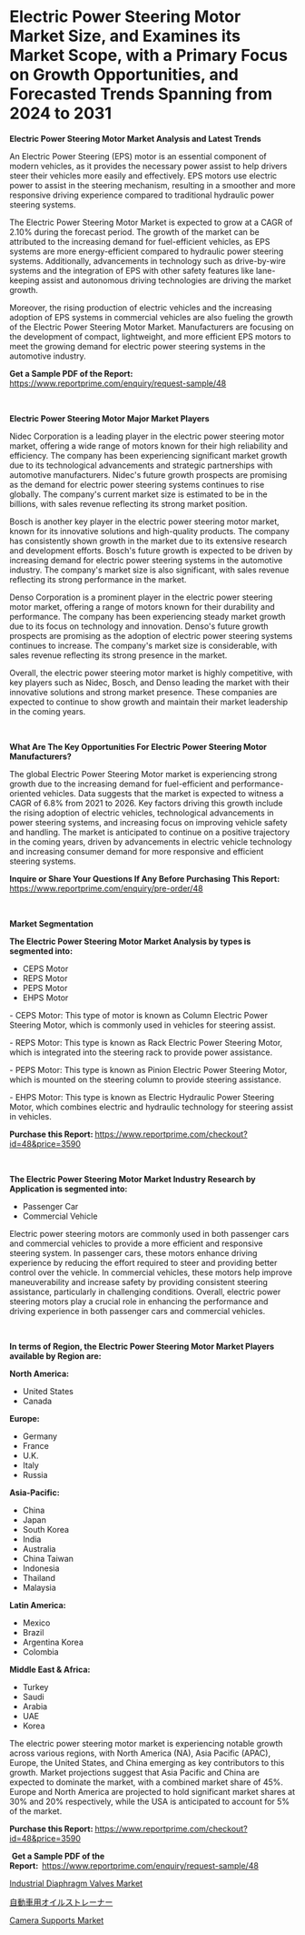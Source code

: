 <p><h1>Electric Power Steering Motor Market Size, and Examines its Market Scope, with a Primary Focus on Growth Opportunities, and Forecasted Trends Spanning from 2024 to 2031</h1></p><p><strong>Electric Power Steering Motor Market Analysis and Latest Trends</strong></p>
<p><p>An Electric Power Steering (EPS) motor is an essential component of modern vehicles, as it provides the necessary power assist to help drivers steer their vehicles more easily and effectively. EPS motors use electric power to assist in the steering mechanism, resulting in a smoother and more responsive driving experience compared to traditional hydraulic power steering systems.</p><p>The Electric Power Steering Motor Market is expected to grow at a CAGR of 2.10% during the forecast period. The growth of the market can be attributed to the increasing demand for fuel-efficient vehicles, as EPS systems are more energy-efficient compared to hydraulic power steering systems. Additionally, advancements in technology such as drive-by-wire systems and the integration of EPS with other safety features like lane-keeping assist and autonomous driving technologies are driving the market growth.</p><p>Moreover, the rising production of electric vehicles and the increasing adoption of EPS systems in commercial vehicles are also fueling the growth of the Electric Power Steering Motor Market. Manufacturers are focusing on the development of compact, lightweight, and more efficient EPS motors to meet the growing demand for electric power steering systems in the automotive industry.</p></p>
<p><strong>Get a Sample PDF of the Report:&nbsp;</strong> <a href="https://www.reportprime.com/enquiry/request-sample/48">https://www.reportprime.com/enquiry/request-sample/48</a></p>
<p>&nbsp;</p>
<p><strong>Electric Power Steering Motor Major Market Players</strong></p>
<p><p>Nidec Corporation is a leading player in the electric power steering motor market, offering a wide range of motors known for their high reliability and efficiency. The company has been experiencing significant market growth due to its technological advancements and strategic partnerships with automotive manufacturers. Nidec's future growth prospects are promising as the demand for electric power steering systems continues to rise globally. The company's current market size is estimated to be in the billions, with sales revenue reflecting its strong market position.</p><p>Bosch is another key player in the electric power steering motor market, known for its innovative solutions and high-quality products. The company has consistently shown growth in the market due to its extensive research and development efforts. Bosch's future growth is expected to be driven by increasing demand for electric power steering systems in the automotive industry. The company's market size is also significant, with sales revenue reflecting its strong performance in the market.</p><p>Denso Corporation is a prominent player in the electric power steering motor market, offering a range of motors known for their durability and performance. The company has been experiencing steady market growth due to its focus on technology and innovation. Denso's future growth prospects are promising as the adoption of electric power steering systems continues to increase. The company's market size is considerable, with sales revenue reflecting its strong presence in the market.</p><p>Overall, the electric power steering motor market is highly competitive, with key players such as Nidec, Bosch, and Denso leading the market with their innovative solutions and strong market presence. These companies are expected to continue to show growth and maintain their market leadership in the coming years.</p></p>
<p>&nbsp;</p>
<p><strong>What Are The Key Opportunities For Electric Power Steering Motor Manufacturers?</strong></p>
<p><p>The global Electric Power Steering Motor market is experiencing strong growth due to the increasing demand for fuel-efficient and performance-oriented vehicles. Data suggests that the market is expected to witness a CAGR of 6.8% from 2021 to 2026. Key factors driving this growth include the rising adoption of electric vehicles, technological advancements in power steering systems, and increasing focus on improving vehicle safety and handling. The market is anticipated to continue on a positive trajectory in the coming years, driven by advancements in electric vehicle technology and increasing consumer demand for more responsive and efficient steering systems.</p></p>
<p><strong>Inquire or Share Your Questions If Any Before Purchasing This Report:</strong> <a href="https://www.reportprime.com/enquiry/pre-order/48">https://www.reportprime.com/enquiry/pre-order/48</a></p>
<p>&nbsp;</p>
<p><strong>Market Segmentation</strong></p>
<p><strong>The Electric Power Steering Motor Market Analysis by types is segmented into:</strong></p>
<p><ul><li>CEPS Motor</li><li>REPS Motor</li><li>PEPS Motor</li><li>EHPS Motor</li></ul></p>
<p><p>- CEPS Motor: This type of motor is known as Column Electric Power Steering Motor, which is commonly used in vehicles for steering assist.</p><p>- REPS Motor: This type is known as Rack Electric Power Steering Motor, which is integrated into the steering rack to provide power assistance.</p><p>- PEPS Motor: This type is known as Pinion Electric Power Steering Motor, which is mounted on the steering column to provide steering assistance.</p><p>- EHPS Motor: This type is known as Electric Hydraulic Power Steering Motor, which combines electric and hydraulic technology for steering assist in vehicles.</p></p>
<p><strong>Purchase this Report:&nbsp;</strong><a href="https://www.reportprime.com/checkout?id=48&price=3590">https://www.reportprime.com/checkout?id=48&price=3590</a></p>
<p>&nbsp;</p>
<p><strong>The Electric Power Steering Motor Market Industry Research by Application is segmented into:</strong></p>
<p><ul><li>Passenger Car</li><li>Commercial Vehicle</li></ul></p>
<p><p>Electric power steering motors are commonly used in both passenger cars and commercial vehicles to provide a more efficient and responsive steering system. In passenger cars, these motors enhance driving experience by reducing the effort required to steer and providing better control over the vehicle. In commercial vehicles, these motors help improve maneuverability and increase safety by providing consistent steering assistance, particularly in challenging conditions. Overall, electric power steering motors play a crucial role in enhancing the performance and driving experience in both passenger cars and commercial vehicles.</p></p>
<p>&nbsp;</p>
<p><strong>In terms of Region, the Electric Power Steering Motor Market Players available by Region are:</strong></p>
<p>
    <p> <strong> North America: </strong>
        <ul>
            <li>United States</li>
            <li>Canada</li>
        </ul>
        </p> 
    <p> <strong> Europe: </strong>
        <ul>
            <li>Germany</li>
            <li>France</li>
            <li>U.K.</li>
            <li>Italy</li>
            <li>Russia</li>
        </ul>
        </p> 
    <p> <strong> Asia-Pacific: </strong>
        <ul>
            <li>China</li>
            <li>Japan</li>
            <li>South Korea</li>
            <li>India</li>
            <li>Australia</li>
            <li>China Taiwan</li>
            <li>Indonesia</li>
            <li>Thailand</li>
            <li>Malaysia</li>
        </ul>
        </p> 
    <p> <strong> Latin America: </strong>
        <ul>
            <li>Mexico</li>
            <li>Brazil</li>
            <li>Argentina Korea</li>
            <li>Colombia</li>
        </ul>
        </p> 
    <p> <strong> Middle East & Africa: </strong>
        <ul>
            <li>Turkey</li>
            <li>Saudi</li>
            <li>Arabia</li>
            <li>UAE</li>
            <li>Korea</li>
        </ul>
    </p>
    </p>
<p><p>The electric power steering motor market is experiencing notable growth across various regions, with North America (NA), Asia Pacific (APAC), Europe, the United States, and China emerging as key contributors to this growth. Market projections suggest that Asia Pacific and China are expected to dominate the market, with a combined market share of 45%. Europe and North America are projected to hold significant market shares at 30% and 20% respectively, while the USA is anticipated to account for 5% of the market.</p></p>
<p><strong>Purchase this Report: </strong><a href="https://www.reportprime.com/checkout?id=48&price=3590">https://www.reportprime.com/checkout?id=48&price=3590</a></p>
<p>&nbsp;<strong>Get a Sample PDF of the Report:&nbsp;&nbsp;</strong><a href="https://www.reportprime.com/enquiry/request-sample/48">https://www.reportprime.com/enquiry/request-sample/48</a></p>
<p><strong></strong></p>
<p><p><a href="https://view.publitas.com/reportprime-1/industrial-diaphragm-valves-market-size-share-trends-analysis-report-by-application-regional-outlook-competitive-strategies-and-segment-forecasts-2023-2030/">Industrial Diaphragm Valves Market</a></p><p><a href="https://medium.com/@rosario_ramirez1996/%E8%87%AA%E5%8B%95%E8%BB%8A%E7%94%A8%E3%82%AA%E3%82%A4%E3%83%AB%E3%82%B9%E3%83%88%E3%83%AC%E3%83%BC%E3%83%8A%E3%83%BC%E5%B8%82%E5%A0%B4%E5%B1%95%E6%9C%9B-%E7%94%A3%E6%A5%AD%E6%A6%82%E8%A6%81%E3%81%A8%E4%BA%88%E6%B8%AC-2024%E5%B9%B4%E3%81%8B%E3%82%892031%E5%B9%B4-1860b948b7a3">自動車用オイルストレーナー</a></p><p><a href="https://view.publitas.com/reportprime-1/camera-supports-market-share-market-new-trends-analysis-report-by-type-by-application-by-end-use-by-region-and-segment-forecasts-2023-2030/">Camera Supports Market</a></p></p>